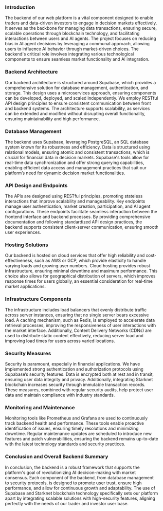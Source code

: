 ### Introduction

The backend of our web platform is a vital component designed to enable traders and data-driven investors to engage in decision markets effectively. It serves as the backbone for managing data transactions, ensuring secure, scalable operations through blockchain technology, and facilitating interactions between users and AI agents. The project focuses on reducing bias in AI agent decisions by leveraging a communal approach, allowing users to influence AI behavior through market-driven choices. The backend's critical role involves integrating various technological components to ensure seamless market functionality and AI integration.

### Backend Architecture

Our backend architecture is structured around Supabase, which provides a comprehensive solution for database management, authentication, and storage. This design uses a microservices approach, ensuring components can be developed, deployed, and scaled independently. We employ RESTful API design principles to ensure consistent communication between front and backend systems. The architecture supports scalability, as services can be extended and modified without disrupting overall functionality, ensuring maintainability and high performance.

### Database Management

The backend uses Supabase, leveraging PostgreSQL, an SQL database system known for its robustness and efficiency. Data is structured using relational models, ensuring atomic and consistent transactions, which is crucial for financial data in decision markets. Supabase's tools allow for real-time data synchronization and offer strong querying capabilities, enabling efficient data access and management practices that suit our platform’s need for dynamic decision market functionalities.

### API Design and Endpoints

The APIs are designed using RESTful principles, promoting stateless interactions that improve scalability and manageability. Key endpoints manage user authentication, market creation, participation, and AI agent configurations. These endpoints facilitate seamless interaction between the frontend interface and backend processes. By providing comprehensive documentation and following standardized API design practices, the backend supports consistent client-server communication, ensuring smooth user experiences.

### Hosting Solutions

Our backend is hosted on cloud services that offer high reliability and cost-effectiveness, such as AWS or GCP, which provide elasticity to handle varying loads and growing user numbers. Cloud hosting provides robust infrastructure, ensuring minimal downtime and maximum performance. This choice also allows for geographical distribution of servers, which improves response times for users globally, an essential consideration for real-time market applications.

### Infrastructure Components

The infrastructure includes load balancers that evenly distribute traffic across server instances, ensuring that no single server bears excessive load. A caching mechanism, such as Redis, is employed to accelerate data retrieval processes, improving the responsiveness of user interactions with the market interface. Additionally, Content Delivery Networks (CDNs) are used to distribute static content effectively, reducing server load and improving load times for users across varied locations.

### Security Measures

Security is paramount, especially in financial applications. We have implemented strong authentication and authorization protocols using Supabase’s security features. Data is encrypted both at rest and in transit, ensuring user data integrity and privacy. Additionally, integrating Starknet blockchain increases security through immutable transaction records. These measures, combined with regular security audits, help protect user data and maintain compliance with industry standards.

### Monitoring and Maintenance

Monitoring tools like Prometheus and Grafana are used to continuously track backend health and performance. These tools enable proactive identification of issues, ensuring timely resolutions and minimizing downtime. Regular maintenance updates are scheduled to introduce new features and patch vulnerabilities, ensuring the backend remains up-to-date with the latest technology standards and security practices.

### Conclusion and Overall Backend Summary

In conclusion, the backend is a robust framework that supports the platform's goal of revolutionizing AI decision-making with market consensus. Each component of the backend, from database management to security protocols, is designed to promote user trust, ensure high performance, and allow for continuous growth and adaptability. The use of Supabase and Starknet blockchain technology specifically sets our platform apart by integrating scalable solutions with high-security features, aligning perfectly with the needs of our trader and investor user base.
